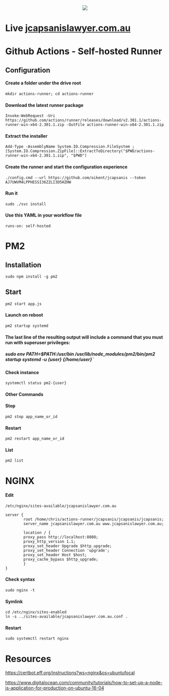 <div  align="center">
    <a href='https://jcapsanislawyer.com.au'><img src='https://jcapsanislawyer.com.au/images/logo-blue.png'></a>
</div>

# Live [jcapsanislawyer.com.au](https://jcapsanislawyer.com.au)

# Github Actions - Self-hosted Runner

## Configuration

#### Create a folder under the drive root

`mkdir actions-runner; cd actions-runner`

#### Download the latest runner package

`Invoke-WebRequest -Uri https://github.com/actions/runner/releases/download/v2.301.1/actions-runner-win-x64-2.301.1.zip -OutFile actions-runner-win-x64-2.301.1.zip`

#### Extract the installer

`Add-Type -AssemblyName System.IO.Compression.FileSystem ; [System.IO.Compression.ZipFile]::ExtractToDirectory("$PWD/actions-runner-win-x64-2.301.1.zip", "$PWD")`

#### Create the runner and start the configuration experience

`./config.cmd --url https://github.com/oikent/jcapsanis --token AJ7UWVM4LPPHESSI36ZZLI3D5HZHW`

#### Run it

`sudo ./svc install`

#### Use this YAML in your workflow file

`runs-on: self-hosted`

# PM2

## Installation

`sudo npm install -g pm2`

## Start

`pm2 start app.js`

#### Launch on reboot

`pm2 startup systemd`

#### The last line of the resulting output will include a command that you must run with superuser privileges:

##### sudo env PATH=$PATH:/usr/bin /usr/lib/node_modules/pm2/bin/pm2 startup systemd -u {user} {/home/user}`

#### Check instance

`systemctl status pm2-{user}`

#### Other Commands

#### Stop

`pm2 stop app_name_or_id`

#### Restart

`pm2 restart app_name_or_id`

#### List

`pm2 list`

# NGINX

#### Edit

`/etc/nginx/sites-available/jcapsanislawyer.com.au`

```
server {
		root /home/chris/actions-runner/jcapsanis/jcapsanis/jcapsanis;
        server_name jcapsanislawyer.com.au www.jcapsanislawyer.com.au;

        location / {
        proxy_pass http://localhost:8080;
        proxy_http_version 1.1;
        proxy_set_header Upgrade $http_upgrade;
        proxy_set_header Connection 'upgrade';
        proxy_set_header Host $host;
        proxy_cache_bypass $http_upgrade;
        }
}
```

#### Check syntax

`sudo nginx -t`

#### Symlink

```
cd /etc/nginx/sites-enabled
ln -s ../sites-available/jcapsanislawyer.com.au.conf .
```

#### Restart

`sudo systemctl restart nginx`

# Resources

https://certbot.eff.org/instructions?ws=nginx&os=ubuntufocal

https://www.digitalocean.com/community/tutorials/how-to-set-up-a-node-js-application-for-production-on-ubuntu-16-04
